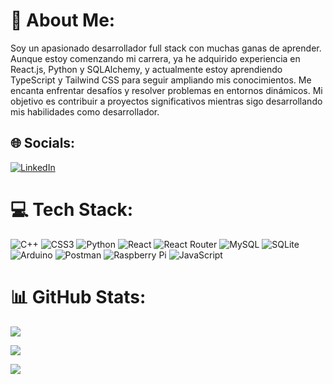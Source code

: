 # 💫 About Me:
Soy un apasionado desarrollador full stack con muchas ganas de aprender. Aunque estoy comenzando mi carrera, ya he adquirido experiencia en React.js, Python y SQLAlchemy, y actualmente estoy aprendiendo TypeScript y Tailwind CSS para seguir ampliando mis conocimientos. Me encanta enfrentar desafíos y resolver problemas en entornos dinámicos. Mi objetivo es contribuir a proyectos significativos mientras sigo desarrollando mis habilidades como desarrollador.


## 🌐 Socials:
[![LinkedIn](https://img.shields.io/badge/LinkedIn-%230077B5.svg?logo=linkedin&logoColor=white)](https://linkedin.com/in/fabricio-alipazaga) 

# 💻 Tech Stack:
![C++](https://img.shields.io/badge/c++-%2300599C.svg?style=for-the-badge&logo=c%2B%2B&logoColor=white) ![CSS3](https://img.shields.io/badge/css3-%231572B6.svg?style=for-the-badge&logo=css3&logoColor=white) ![Python](https://img.shields.io/badge/python-3670A0?style=for-the-badge&logo=python&logoColor=ffdd54) ![React](https://img.shields.io/badge/react-%2320232a.svg?style=for-the-badge&logo=react&logoColor=%2361DAFB) ![React Router](https://img.shields.io/badge/React_Router-CA4245?style=for-the-badge&logo=react-router&logoColor=white) ![MySQL](https://img.shields.io/badge/mysql-4479A1.svg?style=for-the-badge&logo=mysql&logoColor=white) ![SQLite](https://img.shields.io/badge/sqlite-%2307405e.svg?style=for-the-badge&logo=sqlite&logoColor=white) ![Arduino](https://img.shields.io/badge/-Arduino-00979D?style=for-the-badge&logo=Arduino&logoColor=white) ![Postman](https://img.shields.io/badge/Postman-FF6C37?style=for-the-badge&logo=postman&logoColor=white) ![Raspberry Pi](https://img.shields.io/badge/-RaspberryPi-C51A4A?style=for-the-badge&logo=Raspberry-Pi) ![JavaScript](https://img.shields.io/badge/javascript-%23323330.svg?style=for-the-badge&logo=javascript&logoColor=%23F7DF1E)

# 📊 GitHub Stats:
![](https://github-readme-stats.vercel.app/api?username=FbcGa&theme=aura_dark&hide_border=false&include_all_commits=false&count_private=false)<br/>

![](https://github-readme-streak-stats.herokuapp.com/?user=FbcGa&theme=aura_dark&hide_border=false)<br/>

![](https://github-readme-stats.vercel.app/api/top-langs/?username=FbcGa&theme=aura_dark&hide_border=false&include_all_commits=false&count_private=false&layout=compact)



